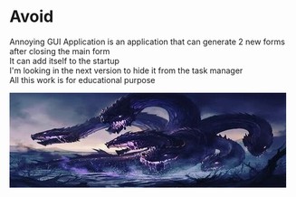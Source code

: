 # Avoid
Annoying GUI Application is an application that can generate 2 new forms after closing the main form <br/>
It can add itself to the startup <br/>
I'm looking in the next version to hide it from the task manager <br/>
All this work is for educational purpose <br/>

![alt text](https://github.com/AAVision/Avoid/blob/master/12.jpg?raw=true)

